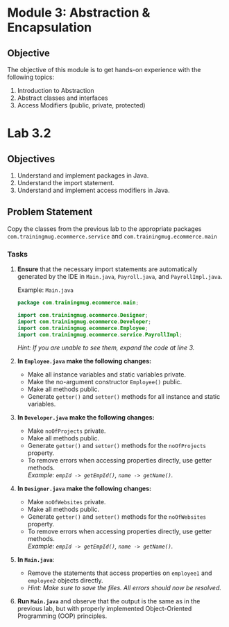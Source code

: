 # Module 3: Abstraction & Encapsulation

## Objective
The objective of this module is to get hands-on experience with the following topics:
1. Introduction to Abstraction
2. Abstract classes and interfaces
3. Access Modifiers (public, private, protected)


# Lab 3.2

## Objectives
1. Understand and implement packages in Java.
2. Understand the import statement.
3. Understand and implement access modifiers in Java.

## Problem Statement
Copy the classes from the previous lab to the appropriate packages `com.trainingmug.ecommerce.service` and `com.trainingmug.ecommerce.main`
### Tasks
1. **Ensure** that the necessary import statements are automatically generated by the IDE in `Main.java`, `Payroll.java`, and `PayrollImpl.java`.

    Example: `Main.java`
    ```java
    package com.trainingmug.ecommerce.main;

    import com.trainingmug.ecommerce.Designer;
    import com.trainingmug.ecommerce.Developer;
    import com.trainingmug.ecommerce.Employee;
    import com.trainingmug.ecommerce.service.PayrollImpl;
    ```
    *Hint: If you are unable to see them, expand the code at line 3.*

2. **In `Employee.java` make the following changes:**
   - Make all instance variables and static variables private.
   - Make the no-argument constructor `Employee()` public.
   - Make all methods public.
   - Generate `getter()` and `setter()` methods for all instance and static variables.

3. **In `Developer.java` make the following changes:**
   - Make `noOfProjects` private.
   - Make all methods public.
   - Generate `getter()` and `setter()` methods for the `noOfProjects` property.
   - To remove errors when accessing properties directly, use getter methods.  
     *Example: `empId -> getEmpId()`, `name -> getName()`.*

4. **In `Designer.java` make the following changes:**
   - Make `noOfWebsites` private.
   - Make all methods public.
   - Generate `getter()` and `setter()` methods for the `noOfWebsites` property.
   - To remove errors when accessing properties directly, use getter methods.  
     *Example: `empId -> getEmpId()`, `name -> getName()`.*

5. **In `Main.java`**:
   - Remove the statements that access properties on `employee1` and `employee2` objects directly.
   - *Hint: Make sure to save the files. All errors should now be resolved.*

6. **Run `Main.java`** and observe that the output is the same as in the previous lab, but with properly implemented Object-Oriented Programming (OOP) principles.
